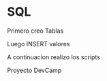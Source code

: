# SQL

Primero creo Tablas

Luego INSERT valores

A continuacion realizo los scripts

Proyecto DevCamp
